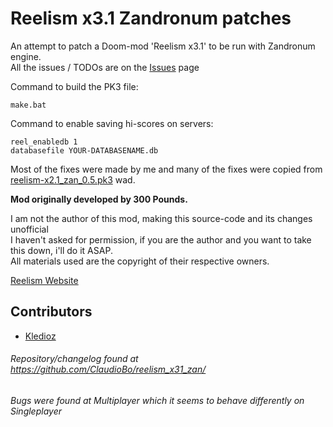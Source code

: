 # Reelism x3.1 Zandronum patches
An attempt to patch a Doom-mod 'Reelism x3.1' to be run with Zandronum engine.  
All the issues / TODOs are on the [Issues](https://github.com/ClaudioBo/reelism_x31_zan/issues) page

Command to build the PK3 file:
```terminal
make.bat
```

Command to enable saving hi-scores on servers:
```terminal
reel_enabledb 1
databasefile YOUR-DATABASENAME.db
```

Most of the fixes were made by me and many of the fixes were copied from [reelism-x2.1_zan_0.5.pk3](https://static.allfearthesentinel.net/wads/reelism-x2.1_zan_0.5.pk3) wad.

**Mod originally developed by 300 Pounds.**

I am not the author of this mod, making this source-code and its changes unofficial  
I haven't asked for permission, if you are the author and you want to take this down, i'll do it ASAP.  
All materials used are the copyright of their respective owners.  

[Reelism Website](https://www.thekinsie.com/reelism/)

## Contributors
- [Kledioz](https://github.com/ClaudioBo)

###### Repository/changelog found at https://github.com/ClaudioBo/reelism_x31_zan/  
###### Bugs were found at Multiplayer which it seems to behave differently on Singleplayer